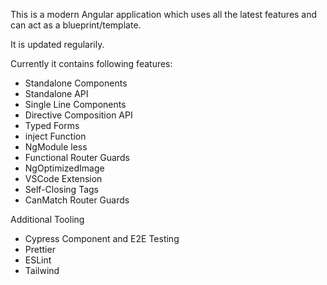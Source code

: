 This is a modern Angular application which uses all the latest features and can act as a blueprint/template.

It is updated regularily.

Currently it contains following features:

- Standalone Components
- Standalone API
- Single Line Components
- Directive Composition API
- Typed Forms
- inject Function
- NgModule less
- Functional Router Guards
- NgOptimizedImage
- VSCode Extension
- Self-Closing Tags
- CanMatch Router Guards

Additional Tooling

- Cypress Component and E2E Testing
- Prettier
- ESLint
- Tailwind
